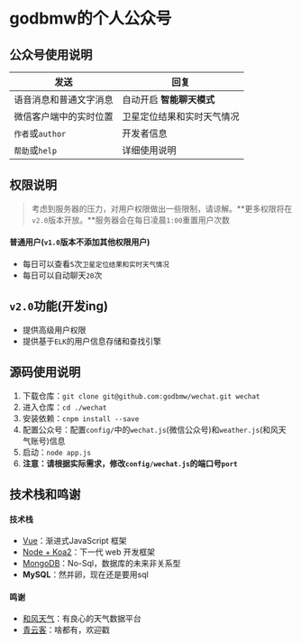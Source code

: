 # godbmw的个人公众号

## 公众号使用说明

| 发送 | 回复 |
|-|-|
|语音消息和普通文字消息 |自动开启 **智能聊天模式** |
|微信客户端中的实时位置 | 卫星定位结果和实时天气情况|
|`作者`或`author` | 开发者信息 |
|`帮助`或`help` | 详细使用说明 |

## 权限说明
> 考虑到服务器的压力，对用户权限做出一些限制，请谅解。**更多权限将在`v2.0`版本开放。**服务器会在每日凌晨`1:00`重置用户次数

#### 普通用户(`v1.0`版本不添加其他权限用户)
- 每日可以查看`5`次`卫星定位结果和实时天气情况`
- 每日可以自动聊天`20`次

## `v2.0`功能(开发ing)
- 提供高级用户权限
- 提供基于`ELK`的用户信息存储和查找引擎

## 源码使用说明
1. 下载仓库：`git clone git@github.com:godbmw/wechat.git wechat`
2. 进入仓库：`cd ./wechat`
3. 安装依赖：`cnpm install --save`
4. 配置公众号：配置`config/`中的`wechat.js`(微信公众号)和`weather.js`(和风天气账号)信息
5. 启动：`node app.js`
6. **注意：请根据实际需求，修改`config/wechat.js`的端口号`port`**

## 技术栈和鸣谢
#### 技术栈
- [Vue](https://cn.vuejs.org/)：渐进式JavaScript 框架
- [Node + Koa2](https://koa.bootcss.com/)：下一代 web 开发框架
- [MongoDB](https://baike.baidu.com/item/mongodb/60411?fr=aladdin)：No-Sql，数据库的未来非关系型
- **MySQL**：然并卵，现在还是要用sql

#### 鸣谢
- [和风天气](https://www.heweather.com/)：有良心的天气数据平台
- [青云客](http://www.qingyunke.com/)：啥都有，欢迎戳
